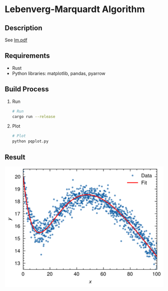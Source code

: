 # Lebenverg-Marquardt Algorithm

## Description

See [lm.pdf](http://people.duke.edu/~hpgavin/ce281/lm.pdf)

## Requirements

* Rust
* Python libraries: matplotlib, pandas, pyarrow

## Build Process

1. Run
    ```sh
    # Run
    cargo run --release
    ```

2. Plot
    ```sh
    # Plot
    python pqplot.py
    ```

## Result

![lm](./plot.png)
